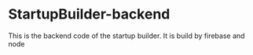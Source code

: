 # StartupBuilder-backend
This is the backend code of the startup builder.
It is build by firebase and node
